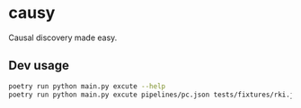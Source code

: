 # causy

Causal discovery made easy.

## Dev usage

```bash
poetry run python main.py excute --help
poetry run python main.py excute pipelines/pc.json tests/fixtures/rki.json
```
